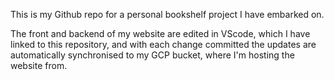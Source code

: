 This is my Github repo for a personal bookshelf project I have embarked on. 

The front and backend of my website are edited in VScode, which I have linked to this repository, and with each change committed the updates are automatically synchronised to my GCP bucket, where I'm hosting the website from.
